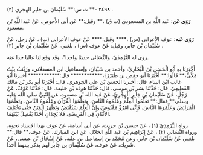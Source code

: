 ٢٤٩٨ -** ت س:** سُلَيْمان بن جابر الهجري (٢) .

**رَوَى عَن:** عَبد اللَّهِ بن المسعودي (ت ق) ،** وقيل:** عَن أبي الأَحوص، عَنْ عَبد اللَّهِ بْنِ مسعود.

**رَوَى عَنه:** عوف الأعرابي (س) ،**** وقيل:**** عَنْ عوف الأعرابي (ت) ، عَنْ رجل، عَنْ سُلَيْمان بْن جابر، وقيل: عَنْ عوف (س) ، بلغني، عَنْ سُلَيْمان بْن جابر (٣) .

روى له التِّرْمِذِيّ، والنَّسَائي حديثا واحدا"، وقد وقع لنا عاليا جدا عنه.

أَخْبَرَنَا بِهِ أَبُو الْحَسَنِ بْنُ الْبُخَارِيِّ، وأحمد بن شَيْبَانَ، وإسماعيل ابن العسقلاني، وزَيْنَبُ بِنْتُ مَكِّيٍّ،** قَالُوا:** أَخْبَرَنَا أبو حفص بن طَبَرْزَذَ،************ قال:************ أخبرنا أَبُو غالب ابْن البناء، قال: أخبرنا الحسن بْن علي الجوهري، قال: أَخْبَرَنَا أبو بكر بْن مالك القَطِيعِيّ، قال: حَدَّثَنَا بشر بْن موسى، قال: حَدَّثَنَا هوذة بْن خليفة، قال: حَدَّثَنَا عَوْفٌ، عَنْ رَجُلٍ، عَنْ سُلَيْمان بْنِ جَابِرٍ الْهِجْرِيِّ، عَنْ عَبد الله بْن مسعود، عن النَّبِيُّ صلى الله عليه وسلم،** فقال:** تَعَلَّمُوا الْعِلْمَ وعَلِّمُوهُ النَّاسَ، وتَعَلَّمُوُا الْقُرْآنَ وعَلِّمُوهُ النَّاسَ، وتَعَلَّمُوُا الْفَرَائِضَ وعَلِّمُوهَا النَّاسَ، فَإِنِّي امْرُؤٌ مَقْبُوضٌ،وإِنَّ الْعِلْمَ سَيُقْبَضُ وتَظْهَرُ الْفِتَنُ حَتَّى يَخْتَلِفَ الاثْنَانِ فِي الْفَرِيضَةِ، فَلا يَجِدَانِ أَحَدًا يَفْصِلُ بَيْنَهُمَا.

رواه التِّرْمِذِيّ (١) ، عَنْ حسين بْن حريث، عَن أبي أسامة، عَنْ عوف بهذا الإسناد نحوه، ورواه النَّسَائي (٢) ، عَنْ إِبْرَاهِيم بْن عَبد اللَّهِ الخلال، عَنِ ابن المبارك، عَنْ عوف،** قال:** بلغني عَنْ سُلَيْمان بْن جابر، وعن مُحَمَّد بن إسماعيل بن علية، عَنْ إِسْحَاق بْن عيسى، عَنْ شَرِيك، عَنْ عوف، عَنْ سُلَيْمان بن جابر لهم يذكر بينهما أحدا.